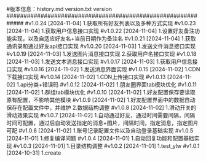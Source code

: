 #版本信息：history.md  version.txt version
#############################################################
#v1.0.24 [2024-11-04]
1.获取所有好友列表以及多种方式实现
#v1.0.23 [2024-11-04]
1.获取用户信息接口实现
#v1.0.22 [2024-11-04]
1.设置好友备注功能实现，以及自适应好友名+当前日期作为备注名
#v1.0.21 [2024-11-04]
1.获取通讯录和通过好友api接口实现
#v1.0.20 [2024-11-03]
1.发送文件消息接口实现
#v1.0.19 [2024-11-03]
1.发送图片消息接口实现
2.获取用户名接口实现
#v1.0.18 [2024-11-03]
1.发送文本消息接口实现
#v1.0.17 [2024-11-03]
1.获取用户信息接口实现
#v1.0.16 [2024-11-02]
1.发送消息界面实现
#v1.0.15 [2024-11-02]
1.CDN下载接口实现
#v1.0.14 [2024-11-02]
1.CDN上传接口实现
#v1.0.13 [2024-11-02]
1.api分类+错误码
#v1.0.12 [2024-11-02]
1.朋友圈界面tab模块优化
#v1.0.11 [2024-11-02]
1.群组tab模块优化
#v1.0.10 [2024-11-02]
1.好友配置保存要读取原有配置，不影响其他模块
#v1.0.9 [2024-11-02]
1.好友配置界面中的数据自动保存在配置文件中，并维护
2.数据结构调整
#v1.0.8 [2024-11-02]
1.滑动开关的滑动效果实现
#v1.0.7 [2024-11-02]
1.自动通过好友，通过时间需要间隔，间隔时间可配置，通过后自动发送指定的消息+图片，间隔时间，指定消息，指定图片可配
#v1.0.6 [2024-11-02]
1.账号记录配置文件以及自动登录基础实现
#v1.0.5 [2024-11-01]
1.修复编译问题
#v1.0.4 [2024-11-01]
1.自动回复功能和配置基础实现
#v1.0.3 [2024-11-01]
1.目录结构调整
#v1.0.2 [2024-11-01]
1.test_ylw
#v1.0.1 [2024-10-31]
1.create